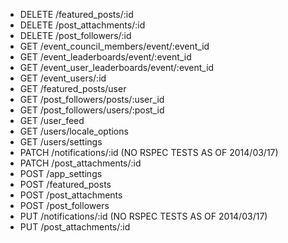 * DELETE /featured_posts/:id
* DELETE /post_attachments/:id
* DELETE /post_followers/:id
* GET /event_council_members/event/:event_id
* GET /event_leaderboards/event/:event_id
* GET /event_user_leaderboards/event/:event_id
* GET /event_users/:id
* GET /featured_posts/user
* GET /post_followers/posts/:user_id
* GET /post_followers/users/:post_id
* GET /user_feed
* GET /users/locale_options
* GET /users/settings
* PATCH /notifications/:id (NO RSPEC TESTS AS OF 2014/03/17)
* PATCH /post_attachments/:id
* POST /app_settings
* POST /featured_posts
* POST /post_attachments
* POST /post_followers
* PUT /notifications/:id (NO RSPEC TESTS AS OF 2014/03/17)
* PUT /post_attachments/:id